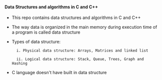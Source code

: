 #### Data Structures and algorithms in C and C++
* This repo contains data structures and algorithms in C and C++

* The way data is organized in the main memory during execution time of a program is called data structure

* Types of data structure:

        i. Physical data structure: Arrays, Matrices and linked list

        ii. Logical data structure: Stack, Queue, Trees, Graph and Hashing

* C language doesn't have built in data structure